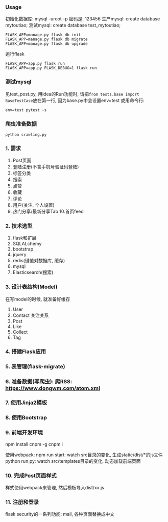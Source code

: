 ### Usage
初始化数据库: mysql -uroot -p  密码是: 123456
生产mysql: create database mytoutiao;
测试mysql: create database test_mytoutiao;
```
FLASK_APP=manage.py flask db init
FLASK_APP=manage.py flask db migrate
FLASK_APP=manage.py flask db upgrade
```
运行flask
```
FLASK_APP=app.py flask run
FLASK_APP=app.py FLASK_DEBUG=1 flask run
```

### 测试mysql
见test_post.py, 用idea的Run功能时, 请把`from tests.base import BaseTestCase`放在第一行, 因为base.py中会设置env=test
或用命令行:
```
env=test pytest -s
```

### 爬虫准备数据
```
python crawling.py
```

### 1. 需求

1. Post页面
2. 登陆注册(不含手机号验证码登陆)
3. 标签分类
4. 搜索
5. 点赞
6. 收藏
7. 评论
8. 用户(关注, 个人设置)
9. 热门分享/最新分享Tab
10.首页feed


### 2. 技术选型
1. flask和扩展
2. SQLALchemy
3. bootstrap
4. jquery
5. redis(键值对数据库, 缓存)
6. mysql
7. Elasticsearch(搜索)

### 3. 设计表结构(Model)

在写model的时候, 就准备好缓存
1. User
2. Contact 关注关系
3. Post
4. Like
5. Collect
6. Tag

### 4. 搭建Flask应用

### 5. 表管理(flask-migrate)

### 6. 准备数据(写爬虫): 爬RSS: https://www.dongwm.com/atom.xml

### 7. 使用Jinja2模板

### 8. 使用Bootstrap

### 9. 前端开发环境
npm install cnpm -g
cnpm i

使用webpack:
npm run start:  watch src目录的变化, 生成static/dist/*的js文件
python run.py:  watch src/templates目录的变化, 动态加载前端页面

### 10. 完成Post页面样式
样式使用webpack来管理, 然后模板导入dist/xx.js

### 11. 注册和登录
flask security的一系列功能: mail, 各种页面替换成中文